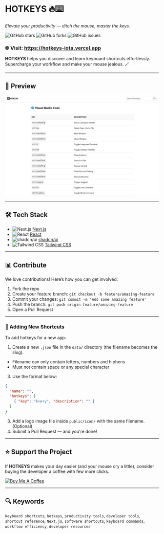 # HOTKEYS 🔥⌨️

*Elevate your productivity — ditch the mouse, master the keys.*


![GitHub stars](https://img.shields.io/github/stars/malay77patra/hotkeys?style=social)
![GitHub forks](https://img.shields.io/github/forks/malay77patra/hotkeys?style=social)
![GitHub issues](https://img.shields.io/github/issues/malay77patra/hotkeys?style=social)

### 🌐 Visit: https://hotkeys-iota.vercel.app

**HOTKEYS** helps you discover and learn keyboard shortcuts effortlessly. Supercharge your workflow and make your mouse jealous. 🪄

---

## 📸 Preview

![HOTKEYS Screenshot](public/demo.png)

---

## 🛠️ Tech Stack

- ![Next.js](https://img.shields.io/badge/-Next.js-000?logo=next.js&logoColor=white&style=flat-square) [Next.js](https://nextjs.org/)
- ![React](https://img.shields.io/badge/-React-61DAFB?logo=react&logoColor=black&style=flat-square) [React](https://reactjs.org/)
- ![shadcn/ui](https://img.shields.io/badge/-shadcn/ui-000?logo=vercel&logoColor=white&style=flat-square) [shadcn/ui](https://ui.shadcn.com/)
- ![Tailwind CSS](https://img.shields.io/badge/-Tailwind%20CSS-38B2AC?logo=tailwind-css&logoColor=white&style=flat-square) [Tailwind CSS](https://tailwindcss.com/)

---

## 📊 Contribute

We love contributions! Here’s how you can get involved:

1. Fork the repo
2. Create your feature branch: `git checkout -b feature/amazing-feature`
3. Commit your changes: `git commit -m 'Add some amazing feature'`
4. Push the branch: `git push origin feature/amazing-feature`
5. Open a Pull Request

---

### 🔑 Adding New Shortcuts

To add hotkeys for a new app:

1. Create a new `.json` file in the `data/` directory (the filename becomes the slug).
  - Filename can only contain letters, numbers and hiphens
  - Must not contain space or any special character
3. Use the format below:

```json
{
  "name": "",
  "hotkeys": [
    { "key": "k+e+y", "description": "" }
  ]
}
```
3. Add a logo image file inside `public/icon/` with the same filename. (Optional)
4. Submit a Pull Request — and you're done!

---

## ⭐ Support the Project

If **HOTKEYS** makes your day easier (and your mouse cry a little), consider buying the developer a coffee with few more clicks.

<a href="https://www.buymeacoffee.com/malaypatra" target="_blank">
  <img src="https://cdn.buymeacoffee.com/buttons/v2/default-yellow.png" alt="Buy Me A Coffee" height="60px" width="217px">
</a>

---

## 🔍 Keywords

`keyboard shortcuts`, `hotkeys`, `productivity tools`, `developer tools`, `shortcut reference`, `Next.js`, `software shortcuts`, `keyboard commands`, `workflow efficiency`, `developer resources`

